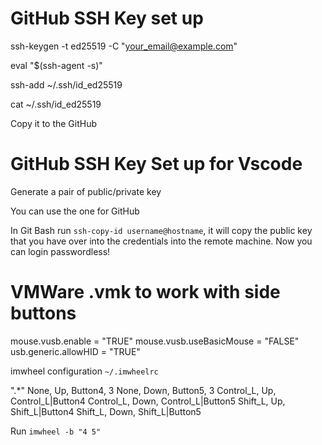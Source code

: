 # GitHub SSH Key set up

ssh-keygen -t ed25519 -C "your_email@example.com"

eval "$(ssh-agent -s)"

ssh-add ~/.ssh/id_ed25519

cat ~/.ssh/id_ed25519

Copy it to the GitHub

# GitHub SSH Key Set up for Vscode
Generate a pair of public/private key

You can use the one for GitHub

In Git Bash run `ssh-copy-id username@hostname`, it will copy the public key that you have
over into the credentials into the remote machine. Now you can login passwordless!

# VMWare .vmk to work with side buttons 
mouse.vusb.enable = "TRUE"
mouse.vusb.useBasicMouse = "FALSE"
usb.generic.allowHID = "TRUE"

imwheel configuration `~/.imwheelrc`

".*"
None,      Up,   Button4, 3
None,      Down, Button5, 3
Control_L, Up,   Control_L|Button4
Control_L, Down, Control_L|Button5
Shift_L,   Up,   Shift_L|Button4
Shift_L,   Down, Shift_L|Button5

Run `imwheel -b "4 5"`